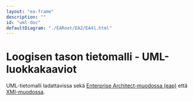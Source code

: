 ```yaml
---
layout: "ea-frame"
description: ""
id: "uml-doc"
defaultDiagram: "./EARoot/EA2/EA41.html"
---
```

# Loogisen tason tietomalli - UML-luokkakaaviot
UML-tietomalli ladattavissa sekä [Enterprise Architect-muodossa (eap)](../tonttijakosuunnitelma.eap?raw=true) että [XMI-muodossa](../tonttijakosuunnitelma.xml?raw=true).
